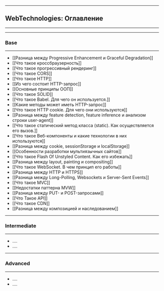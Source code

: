 ----
## WebTechnologies: Оглавление
---
----
### Base
---
- [[Разница между Progressive Enhancement и Graceful Degradation]]
- [[Что такое кроссбраузерность]]
- [[Что такое прогрессивный рендеринг]]
- [[Что такое CORS]]
- [[Что такое HTTP]]
- [[Из чего состоит HTTP-запрос]]
- [[Основные принципы ООП]]
- [[Что такое SOLID]]
- [[Что такое Babel. Для чего он используется.]]
- [[Какие методы может иметь HTTP-запрос]]
- [[Что такое HTTP cookie. Для чего они используются]]
- [[Разница между feature detection, feature inference и анализом строки user-agent]]
- [[Что такое статический метод класса (static). Как осуществляется его вызов.]]
- [[Что такое Веб-компоненты и какие технологии в них используются]]
- [[Разница между cookie, sessionStorage и localStorage]]
- [[Особенности разработки мультиязычных сайтов]]
- [[Что такое Flash Of Unstyled Content. Как его избежать]]
- [[Разница между layout, painting и compositing]]
- [[Что такое WebSocket. В чем принцип его работы]]
- [[Разница между HTTP и HTTPS]]
- [[Разница между Long-Polling, Websockets и Server-Sent Events]]
- [[Что такое MVC]]
- [[Недостатки паттерна MVW]]
- [[Разница между PUT- и POST-запросами]]
- [[Что Такое API]]
- [[Что такое CDN]]
- [[Разница между композицией и наследованием]]
----
### Intermediate
---
- ....
- ....
----
### Advanced
---
- ....
- ....
